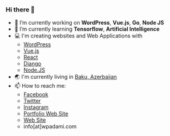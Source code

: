 ### Hi there 👋

- 🔭 I’m currently working on __WordPress__, __Vue.js__, __Go__, __Node JS__
- 🌱 I’m currently learning __Tensorflow__, __Artificial Intelligence__
- :computer: I'm creating websites and Web Applications with
  - [WordPress](https://github.com/WordPress/WordPress)
  - [Vue.js](https://github.com/vuejs/vue)
  - [React](https://github.com/facebook/react)
  - [Django](https://github.com/django/django)
  - [Node.JS](https://github.com/nodejs/node)
- :earth_asia: I'm currently living in [Baku, Azerbaijan](https://www.google.com/maps/search/Baku)
- 📫 How to reach me: 
  - [Facebook](https://facebook.com/serkan.algur)
  - [Twitter](https://twitter.com/serkanalgur)
  - [Instagram](https://instagram.com/serkanalgur)
  - [Portfolio Web Site](https://serkanalgur.com.tr)
  - [Web Site](https://wpadami.com)
  - info[at]wpadami.com

<!--
**serkanalgur/serkanalgur** is a ✨ _special_ ✨ repository because its `README.md` (this file) appears on your GitHub profile.

Here are some ideas to get you started:

- 🔭 I’m currently working on ...
- 🌱 I’m currently learning ...
- 👯 I’m looking to collaborate on ...
- 🤔 I’m looking for help with ...
- 💬 Ask me about ...
- 📫 How to reach me: ...
- 😄 Pronouns: ...
- ⚡ Fun fact: ...
-->

